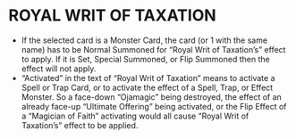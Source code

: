 # ROYAL WRIT OF TAXATION

*   If the selected card is a Monster Card, the card (or 1 with the same name) has to be Normal Summoned for “Royal Writ of Taxation’s” effect to apply. If it is Set, Special Summoned, or Flip Summoned then the effect will not apply.
*   “Activated” in the text of “Royal Writ of Taxation” means to activate a Spell or Trap Card, or to activate the effect of a Spell, Trap, or Effect Monster. So a face-down “Ojamagic” being destroyed, the effect of an already face-up “Ultimate Offering” being activated, or the Flip Effect of a “Magician of Faith” activating would all cause “Royal Writ of Taxation’s” effect to be applied.

